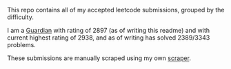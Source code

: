 This repo contains all of my accepted leetcode submissions, grouped by the difficulty.

I am a [Guardian](https://leetcode.com/u/donbasta/) with rating of 2897 (as of writing this readme) and with current highest rating of 2938, and as of writing has solved 2389/3343 problems.

These submissions are manually scraped using my own [scraper](https://github.com/donbasta/leetcode-submissions-scraper).
